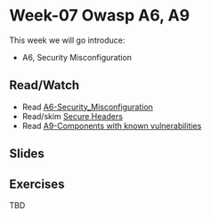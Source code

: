 # Week-07 Owasp A6, A9

This week we will go introduce:

- A6, Security Misconfiguration 

## Read/Watch

- Read [A6-Security_Misconfiguration](https://www.owasp.org/index.php/Top_10-2017_A6-Security_Misconfiguration)
- Read/skim [Secure Headers](https://www.owasp.org/index.php/OWASP_Secure_Headers_Project#tab=Headers)
- Read [A9-Components with known vulnerabilities](https://www.owasp.org/index.php/Top_10-2017_A9-Using_Components_with_Known_Vulnerabilities)

## Slides
<!--
[slides](https://docs.google.com/presentation/d/14gvQtyeLm48vGK2MVPeLC16aOmn32-RHzzy-O2df-n0/edit?usp=sharing)
-->
## Exercises
TBD
<!--
[A6-A9-exercises](https://docs.google.com/document/d/102KrU8kMEeNwAqWJqFjqwjkN0BxtRTugyIqDbt2-zA0/edit?usp=sharing)
-->
